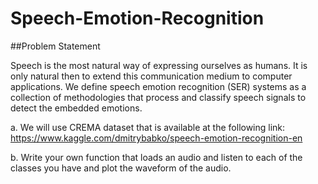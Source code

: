 # Speech-Emotion-Recognition

  ##Problem Statement 

Speech is the most natural way of expressing ourselves as humans. It is only natural then to extend this communication medium to computer applications.
We define speech emotion recognition (SER) systems as a collection of methodologies that process and classify speech signals to detect the embedded emotions. 

  a. We will use CREMA dataset that is available at the following link: https://www.kaggle.com/dmitrybabko/speech-emotion-recognition-en  

  b. Write your own function that loads an audio and listen to each of the classes you have and plot the waveform of the audio. 

